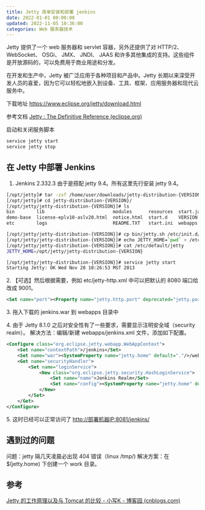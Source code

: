 ```yaml
---
title: Jetty 简单安装和部署 jenkins
date: 2022-01-01 00:00:00
updated: 2022-11-05 10:36:00
categories: Web 服务器技术
---
```


Jetty 提供了一个 web 服务器和 servlet 容器，另外还提供了对 HTTP/2、 WebSocket、 OSGi、 JMX、 JNDI、 JAAS 和许多其他集成的支持。这些组件是开放源码的，可以免费用于商业用途和分发。

在开发和生产中，Jetty 被广泛应用于各种项目和产品中。Jetty 长期以来深受开发人员的喜爱，因为它可以轻松地嵌入到设备、工具、框架、应用服务器和现代云服务中。

下载地址 <https://www.eclipse.org/jetty/download.html>

参考文档 [Jetty : The Definitive Reference (eclipse.org)](https://www.eclipse.org/jetty/documentation/jetty-9/index.html)

启动和关闭服务脚本

```sh
service jetty start
service jetty stop
```

<!-- more -->

## 在 Jetty 中部署 Jenkins

1. Jenkins 2.332.3 由于是搭配 jetty 9.4。所有这里先行安装 jetty 9.4。

```sh
[/opt/jetty]# tar -zxf /home/user/downloads/jetty-distribution-{VERSION}.tar.gz
[/opt/jetty]# cd jetty-distribution-{VERSION}/
[/opt/jetty/jetty-distribution-{VERSION}]# ls
bin        lib                         modules      resources  start.jar
demo-base  license-eplv10-aslv20.html  notice.html  start.d    VERSION.txt
etc        logs                        README.TXT   start.ini  webapps

[/opt/jetty/jetty-distribution-{VERSION}]# cp bin/jetty.sh /etc/init.d/jetty
[/opt/jetty/jetty-distribution-{VERSION}]# echo JETTY_HOME=`pwd` > /etc/default/jetty
[/opt/jetty/jetty-distribution-{VERSION}]# cat /etc/default/jetty
JETTY_HOME=/opt/jetty/jetty-distribution-{VERSION}

[/opt/jetty/jetty-distribution-{VERSION}]# service jetty start
Starting Jetty: OK Wed Nov 20 10:26:53 MST 2013
```

2\. 【可选】然后根据需要，例如 etc/jetty-http.xml 中可以把默认的 8080 端口给改成 9001。

```xml
<Set name="port"><Property name="jetty.http.port" deprecated="jetty.port" default="9001" /></Set>
```

3\. 拖入下载的 jenkins.war 到 webapps 目录中

4\. 由于 Jetty 8.1.0 之后对安全性有了一些要求，需要显示注明安全域（security realm）。
解决方法：编辑/新建 webapps/jenkins.xml 文件，添加如下配置。

```xml
<Configure class="org.eclipse.jetty.webapp.WebAppContext">
    <Set name="contextPath">/jenkins</Set>
    <Set name="war"><SystemProperty name="jetty.home" default="."/>/webapps/jenkins.war</Set>
    <Get name="securityHandler">
        <Set name="loginService">
            <New class="org.eclipse.jetty.security.HashLoginService">
                <Set name="name">Jenkins Realm</Set>
                <Set name="config"><SystemProperty name="jetty.home" default="."/>/demo-base/etc/realm.properties</Set>
            </New>
        </Set>
    </Get>
</Configure>
```

5\. 这时已经可以正常访问了 <http://部署机器IP:8081/jenkins/>

## 遇到过的问题

问题：jetty 隔几天凌晨必出现 404 错误（linux /tmp/)
解决方案：在 $(jetty.home) 下创建一个 work 目录。

## 参考

[Jetty 的工作原理以及与 Tomcat 的比较 - 小写K - 博客园 (cnblogs.com)](https://www.cnblogs.com/lowerCaseK/p/jetty_yuanli.html)

